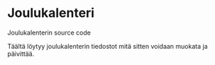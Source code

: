 # Joulukalenteri
Joulukalenterin source code

Täältä löytyy joulukalenterin tiedostot mitä sitten voidaan muokata ja päivittää.
